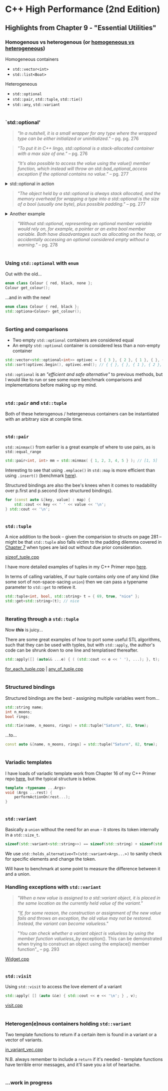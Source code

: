 # C++ High Performance (2nd Edition)

## Highlights from Chapter 9 - "Essential Utilities"

### Homogenous vs heterogenous (or [homogeneous vs heterogeneous](https://english.stackexchange.com/questions/288542/homogenous-versus-homogeneous))
Homogeneous containers
* `std::vector<int>`
* `std::list<Boat>`

Heterogeneous
* `std::optional`
* `std::pair`, `std::tuple`, `std::tie()`
* `std::any`, `std::variant`

#
### `std::optional'
> _"In a nutshell, it is a small wrapper for any type where the wrapped type can be either initialized or uninitialized."_ – pg. pg. 276

> _"To put it in C++ lingo, std::optional is a stack-allocated container with a max size of one."_ – pg. 276

> _"It's also possible to
access the value using the value() member function, which instead will throw an std::bad_optional_access exception if the optional contains no value."_ – pg. 277

<details>
<summary>std::optional in action</summary>

```cpp
#include <optional>

struct Point { /*...*/ };
struct Line { /*...*/ };

bool lines_are_parallel(const Line &a, const Line &b) { return false; }

Point compute_intersection(const Line &a, const Line &b) { return Point(); }

std::optional<Point> get_intersection(const Line &a, const Line &b)
{
    if (lines_are_parallel(a, b)) {
        return std::optional(compute_intersection(a, b));
    } else {
        return { }; // or return std::nullopt;
    }
}

void set_magic_point(Point p) { /*...*/ };

int main()
{
    std::optional<Point> intersection = get_intersection(Line(), Line());
    
    if (intersection.has_value()) { set_magic_point(*intersection); }
    
    return 0;
}
```
</details>

> _"The object held by a std::optional is always stack allocated, and the memory overhead for wrapping a type into a std::optional is the size of a bool (usually one byte), plus possible padding."_ – pg. 277

<details>
<summary>Another example</summary>

```cpp
#include <cassert>
#include <optional>

struct Hat { };

class Head {
public:
    Head() { assert(!hat_); }
    
    void set_hat(const Hat &h) { hat_ = h; }
    
    bool has_hat() const { return hat_.has_value(); }
    
    // auto get_hat() const {
    // has to return Hat if assertion is to pass
    Hat get_hat() const {
        assert(hat_.has_value());
        return *hat_;
    }
    
    void remove_hat() { hat_ = std::nullopt; }
    
private:
    std::optional<Hat> hat_;
};
```
</details>

> _"Without std::optional, representing an optional member variable would rely on, for example, a pointer or an extra bool member variable. Both have disadvantages such as allocating on the heap, or accidentally accessing an optional considered empty without a warning."_ – pg. 278

#
### Using `std::optional` with `enum`
Out with the old...
```cpp
enum class Colour { red, black, none };
Colour get_colour();
```
...and in with the new!
```cpp
enum class Colour { red, black };
std::optiona<Colour> get_colour();
```
#
### Sorting and comparisons
* Two empty `std::optional` containers are considered equal
* An empty `std::optional` container is considered less than a non-empty container
```cpp
std::vector<std::optional<int>> optivec = { { 3 }, { 2 }, { 1 }, { }, { } };
std::sort(optivec.begin(), optivec.end(); // { { }, { }, { 1 }, { 2 }, { 3 } }
```
`std::optional` is an _"efficient and safe alternative"_ to previous methods, but I would like to run or see some more benchmark comparisons and implementations before making up my mind.
#
### `std::pair` and `std::tuple`
Both of these heterogenous / hetergeneous containers can be instantiated with an arbitrary size at compile time.
#
### `std::pair`
`std::minmax()` from earlier is a great example of where to use pairs, as is `std::equal_range`
```cpp
std::pair<int, int> mm = std::minmax( { 1, 2, 3, 4, 5 } ); // [1, 5]
```
Interesting to see that using `.emplace()` in `std::map` is more efficient than using `.insert()` (benchmark [here](https://godbolt.org/z/Ys7MM9qns)).

Structured bindings are also the bee's knees when it comes to readability over p.first and p.second (love structured bindings).
```cpp
for (const auto &[key, value] : map) {
    std::cout << key << ' ' << value << '\n';
} std::cout << '\n';
```
#
### `std::tuple`
A nice addition to the book – given the comparision to structs on page 281 – might be that `std::tuple` also falls victim to the padding dilemma covered in [Chapter 7](../Chapter%2007%20-%20Memory%20Management#padding) when types are laid out without due prior consideration.

[sizeof_tuple.cpp](sizeof_tuple.cpp)

I have more detailed examples of tuples in my C++ Primer repo [here](https://github.com/ITHelpDec/CPP-Primer/search?q=std%3A%3Atuple).

In terms of calling variables, if our tuple contains only one of any kind (like some sort of non-space-sacing `union`) then we can pass a typename parameter to `std::get` to retieve it.
```cpp
std::tuple<int, bool, std::string> t = { 69, true, "nice" };
std::get<std::string>(t); // nice
```
#
### Iterating through a `std::tuple`
Now **_this_** is juicy...

There are some great examples of how to port some useful STL algorithms, such that they can be used with typles, but with `std::apply`, the author's code can be shrunk down to one line and templatised thereafter.
```cpp
std::apply([] (auto&& ...e) { ( (std::cout << e << ' '), ...); }, t);
```
[for_each_tuple.cpp](for_each_tuple.cpp) | [any_of_tuple.cpp](any_of_tuple.cpp)
#
### Structured bindings
Structured bindings are the best - assigning multiple variables went from...
```cpp
std::string name;
int n_moons;
bool rings;

std::tie(name, n_moons, rings) = std::tuple("Saturn", 82, true);
```
...to...
```cpp
const auto &[name, n_moons, rings] = std::tuple("Saturn", 82, true);
```
#
### Variadic templates
I have loads of variadic template work from Chapter 16 of my C++ Primer repo [here](https://github.com/ITHelpDec/CPP-Primer/search?q=...Args), but the typical structure is below.
```cpp
template <typename ...Args>
void (Args ...rest) {
    performActionOn(rest...);
}
```
#
### `std::variant`
Basically a `union` without the need for an `enum` - it stores its token internally in a `std::size_t`.
```cpp
sizeof(std::variant<std::string>>) == sizeof(std::string) + sizeof(std::size_t)
```
We use `std::holds_alternative<T>(std::variant<Args...>)` to sanity check for specific elements and change the token.

Will have to benchmark at some point to measure the difference between it and a union.
### Handling exceptions with `std::variant`
> _"When a new value is assigned to a std::variant object, it is placed in the same location as the currently held value of the variant."_

> _"If, for some reason, the construction or assignment of the new value fails and throws an exception, the old value may not be restored. Instead, the variant can become valueless."_

> "_You can check whether a variant object is valueless by using the member function valueless_by_ exception(). This can be demonstrated when trying to construct an object using the emplace() member function"_ – pg. 293

[Widget.cpp](Widget.cpp)

#
### `std::visit`
Using `std::visit` to access the love element of a variant
```cpp
std::apply( [] (auto &&e) { std::cout << e << '\n'; } , v);
```
[visit.cpp](visit.cpp)

#
### Heterogen(e)nous containers holding `std::variant`
Two template functions to return if a certain item is found in a variant or a vector of variants.

[in_variant_vec.cpp](in_variant_vec.cpp)

N.B. always remember to include a `return` if it's needed - template functions have terrible error messages, and it'll save you a lot of heartache.

#
### ...work in progress
